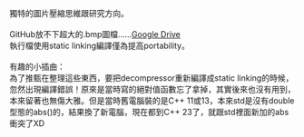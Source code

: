 獨特的圖片壓縮思維跟研究方向。<br>
<br>
GitHub放不下超大的.bmp圖檔......[Google Drive](https://drive.google.com/drive/folders/1RqmBng2F007P9GvN6ec18qIu3THddPA2?usp=sharing)<br>
執行檔使用static linking編譯僅為提高portability。<br>
<br>
有趣的小插曲：<br>
為了推甄在整理這些東西，要把decompressor重新編譯成static linking的時候，忽然出現編譯錯誤！原來是當時寫的絕對值函數忘了拿掉，其實後來也沒有用到，本來留著也無傷大雅。但是當時舊電腦裝的是C++ 11或13，本來std是沒有double型態的abs()的，結果換了新電腦，現在都到C++ 23了，就跟std裡面新加的abs衝突了XD
